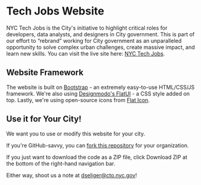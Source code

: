# Tech Jobs Website
NYC Tech Jobs is the City's initiative to highlight critical roles for developers, data analysts, and designers in City government. This is part of our effort to “rebrand” working for City government as an unparalleled opportunity to solve complex urban challenges, create massive impact, and learn new skills. You can visit the live site here: [NYC Tech Jobs](www.nyc.gov/techjobs).

## Website Framework
The website is built on [Bootstrap](http://www.getbootstrap.com) - an extremely easy-to-use HTML/CSS/JS framework. We're also using [Designmodo's FlatUI](http://designmodo.github.io/Flat-UI/) - a CSS style added on top. Lastly, we're using open-source icons from [Flat Icon](www.flaticon.com).

## Use it for Your City!
We want you to use or modify this website for your city.

If you're GitHub-savvy, you can [fork this repository](https://help.github.com/articles/fork-a-repo/) for your organization.

If you just want to download the code as a ZIP file, click Download ZIP at the bottom of the right-hand navigation bar.

Either way, shoot us a note at dseliger@cto.nyc.gov!
